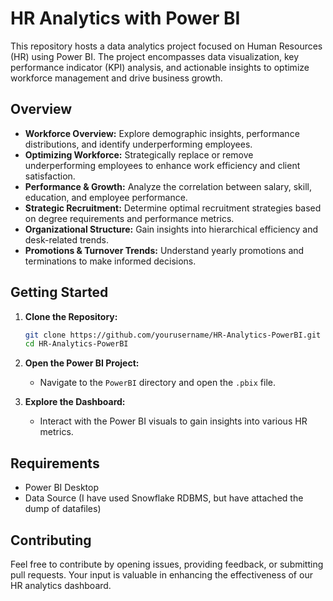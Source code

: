 # HR Analytics with Power BI

This repository hosts a data analytics project focused on Human Resources (HR) using Power BI. The project encompasses data visualization, key performance indicator (KPI) analysis, and actionable insights to optimize workforce management and drive business growth.

## Overview

- **Workforce Overview:** Explore demographic insights, performance distributions, and identify underperforming employees.
- **Optimizing Workforce:** Strategically replace or remove underperforming employees to enhance work efficiency and client satisfaction.
- **Performance & Growth:** Analyze the correlation between salary, skill, education, and employee performance.
- **Strategic Recruitment:** Determine optimal recruitment strategies based on degree requirements and performance metrics.
- **Organizational Structure:** Gain insights into hierarchical efficiency and desk-related trends.
- **Promotions & Turnover Trends:** Understand yearly promotions and terminations to make informed decisions.

## Getting Started

1. **Clone the Repository:**
   ```bash
   git clone https://github.com/yourusername/HR-Analytics-PowerBI.git
   cd HR-Analytics-PowerBI
   ```

2. **Open the Power BI Project:**
   - Navigate to the `PowerBI` directory and open the `.pbix` file.

3. **Explore the Dashboard:**
   - Interact with the Power BI visuals to gain insights into various HR metrics.

## Requirements

- Power BI Desktop
- Data Source (I have used Snowflake RDBMS, but have attached the dump of datafiles)

## Contributing

Feel free to contribute by opening issues, providing feedback, or submitting pull requests. Your input is valuable in enhancing the effectiveness of our HR analytics dashboard.